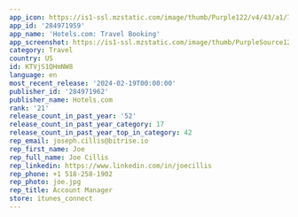 ```yaml
---
app_icon: https://is1-ssl.mzstatic.com/image/thumb/Purple122/v4/43/a1/7b/43a17b90-9171-2aed-bfaf-02ec4da214d1/AppIcon-0-1x_U007epad-0-0-85-220-0.png/1024x1024bb.png
app_id: '284971959'
app_name: 'Hotels.com: Travel Booking'
app_screenshot: https://is1-ssl.mzstatic.com/image/thumb/PurpleSource126/v4/56/0d/7d/560d7d6d-874b-5aae-7ec1-55823af62435/0fbe25b3-23b0-46c6-b832-150516c40c5a_01_US-EN_intro_1.jpg/1284x2778bb.png
category: Travel
country: US
id: KTVjS1QHmNW8
language: en
most_recent_release: '2024-02-19T00:00:00'
publisher_id: '284971962'
publisher_name: Hotels.com
rank: '21'
release_count_in_past_year: '52'
release_count_in_past_year_category: 17
release_count_in_past_year_top_in_category: 42
rep_email: joseph.cillis@bitrise.io
rep_first_name: Joe
rep_full_name: Joe Cillis
rep_linkedin: https://www.linkedin.com/in/joecillis
rep_phone: +1 518-258-1902
rep_photo: joe.jpg
rep_title: Account Manager
store: itunes_connect
---
```

